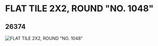 # FLAT TILE 2X2, ROUND "NO. 1048"
## 26374
![FLAT TILE 2X2, ROUND "NO. 1048"](https://lc-www-live-s.legocdn.com/media/bricks/5/2/6149575.jpg)